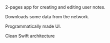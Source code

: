 2-pages app for creating and editing user notes.

Downloads some data from the network.

Programmatically made UI.

Clean Swift architecture
